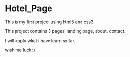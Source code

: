 # Hotel_Page

This is my first project using html5 and css3.

This project contains 3 pages, landing page, about, contact.

I will apply what i have learn so far.

wish me luck :)